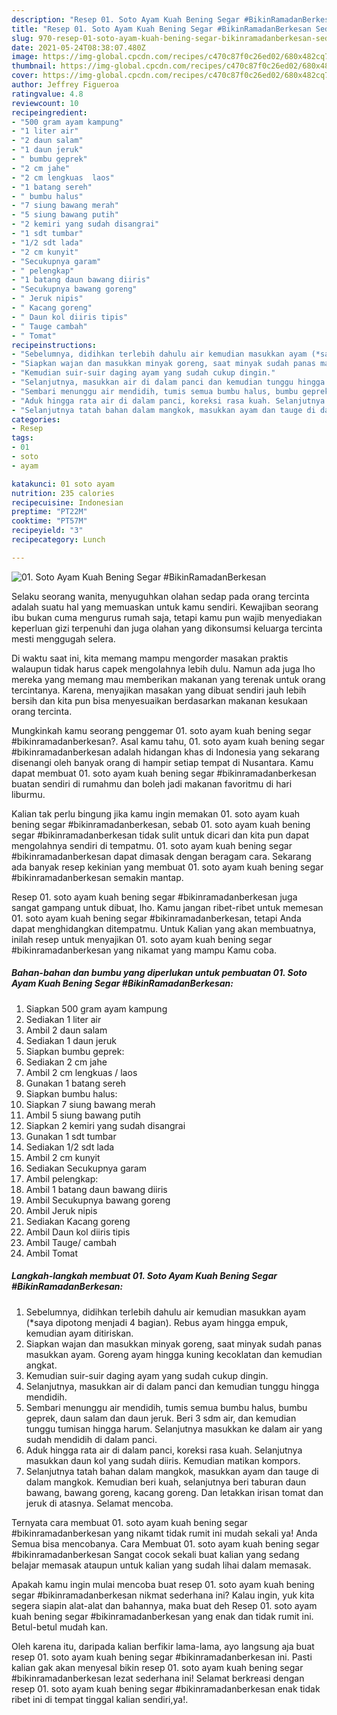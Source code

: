 ```yaml
---
description: "Resep 01. Soto Ayam Kuah Bening Segar #BikinRamadanBerkesan Sederhana dan Mudah Dibuat"
title: "Resep 01. Soto Ayam Kuah Bening Segar #BikinRamadanBerkesan Sederhana dan Mudah Dibuat"
slug: 970-resep-01-soto-ayam-kuah-bening-segar-bikinramadanberkesan-sederhana-dan-mudah-dibuat
date: 2021-05-24T08:38:07.480Z
image: https://img-global.cpcdn.com/recipes/c470c87f0c26ed02/680x482cq70/01-soto-ayam-kuah-bening-segar-bikinramadanberkesan-foto-resep-utama.jpg
thumbnail: https://img-global.cpcdn.com/recipes/c470c87f0c26ed02/680x482cq70/01-soto-ayam-kuah-bening-segar-bikinramadanberkesan-foto-resep-utama.jpg
cover: https://img-global.cpcdn.com/recipes/c470c87f0c26ed02/680x482cq70/01-soto-ayam-kuah-bening-segar-bikinramadanberkesan-foto-resep-utama.jpg
author: Jeffrey Figueroa
ratingvalue: 4.8
reviewcount: 10
recipeingredient:
- "500 gram ayam kampung"
- "1 liter air"
- "2 daun salam"
- "1 daun jeruk"
- " bumbu geprek"
- "2 cm jahe"
- "2 cm lengkuas  laos"
- "1 batang sereh"
- " bumbu halus"
- "7 siung bawang merah"
- "5 siung bawang putih"
- "2 kemiri yang sudah disangrai"
- "1 sdt tumbar"
- "1/2 sdt lada"
- "2 cm kunyit"
- "Secukupnya garam"
- " pelengkap"
- "1 batang daun bawang diiris"
- "Secukupnya bawang goreng"
- " Jeruk nipis"
- " Kacang goreng"
- " Daun kol diiris tipis"
- " Tauge cambah"
- " Tomat"
recipeinstructions:
- "Sebelumnya, didihkan terlebih dahulu air kemudian masukkan ayam (*saya dipotong menjadi 4 bagian). Rebus ayam hingga empuk, kemudian ayam ditiriskan."
- "Siapkan wajan dan masukkan minyak goreng, saat minyak sudah panas masukkan ayam. Goreng ayam hingga kuning kecoklatan dan kemudian angkat."
- "Kemudian suir-suir daging ayam yang sudah cukup dingin."
- "Selanjutnya, masukkan air di dalam panci dan kemudian tunggu hingga mendidih."
- "Sembari menunggu air mendidih, tumis semua bumbu halus, bumbu geprek, daun salam dan daun jeruk. Beri 3 sdm air, dan kemudian tunggu tumisan hingga harum. Selanjutnya masukkan ke dalam air yang sudah mendidih di dalam panci."
- "Aduk hingga rata air di dalam panci, koreksi rasa kuah. Selanjutnya masukkan daun kol yang sudah diiris. Kemudian matikan kompors."
- "Selanjutnya tatah bahan dalam mangkok, masukkan ayam dan tauge di dalam mangkok. Kemudian beri kuah, selanjutnya beri taburan daun bawang, bawang goreng, kacang goreng. Dan letakkan irisan tomat dan jeruk di atasnya. Selamat mencoba."
categories:
- Resep
tags:
- 01
- soto
- ayam

katakunci: 01 soto ayam 
nutrition: 235 calories
recipecuisine: Indonesian
preptime: "PT22M"
cooktime: "PT57M"
recipeyield: "3"
recipecategory: Lunch

---
```



![01. Soto Ayam Kuah Bening Segar #BikinRamadanBerkesan](https://img-global.cpcdn.com/recipes/c470c87f0c26ed02/680x482cq70/01-soto-ayam-kuah-bening-segar-bikinramadanberkesan-foto-resep-utama.jpg)

Selaku seorang wanita, menyuguhkan olahan sedap pada orang tercinta adalah suatu hal yang memuaskan untuk kamu sendiri. Kewajiban seorang ibu bukan cuma mengurus rumah saja, tetapi kamu pun wajib menyediakan keperluan gizi terpenuhi dan juga olahan yang dikonsumsi keluarga tercinta mesti menggugah selera.

Di waktu  saat ini, kita memang mampu mengorder masakan praktis walaupun tidak harus capek mengolahnya lebih dulu. Namun ada juga lho mereka yang memang mau memberikan makanan yang terenak untuk orang tercintanya. Karena, menyajikan masakan yang dibuat sendiri jauh lebih bersih dan kita pun bisa menyesuaikan berdasarkan makanan kesukaan orang tercinta. 



Mungkinkah kamu seorang penggemar 01. soto ayam kuah bening segar #bikinramadanberkesan?. Asal kamu tahu, 01. soto ayam kuah bening segar #bikinramadanberkesan adalah hidangan khas di Indonesia yang sekarang disenangi oleh banyak orang di hampir setiap tempat di Nusantara. Kamu dapat membuat 01. soto ayam kuah bening segar #bikinramadanberkesan buatan sendiri di rumahmu dan boleh jadi makanan favoritmu di hari liburmu.

Kalian tak perlu bingung jika kamu ingin memakan 01. soto ayam kuah bening segar #bikinramadanberkesan, sebab 01. soto ayam kuah bening segar #bikinramadanberkesan tidak sulit untuk dicari dan kita pun dapat mengolahnya sendiri di tempatmu. 01. soto ayam kuah bening segar #bikinramadanberkesan dapat dimasak dengan beragam cara. Sekarang ada banyak resep kekinian yang membuat 01. soto ayam kuah bening segar #bikinramadanberkesan semakin mantap.

Resep 01. soto ayam kuah bening segar #bikinramadanberkesan juga sangat gampang untuk dibuat, lho. Kamu jangan ribet-ribet untuk memesan 01. soto ayam kuah bening segar #bikinramadanberkesan, tetapi Anda dapat menghidangkan ditempatmu. Untuk Kalian yang akan membuatnya, inilah resep untuk menyajikan 01. soto ayam kuah bening segar #bikinramadanberkesan yang nikamat yang mampu Kamu coba.

<!--inarticleads1-->

##### Bahan-bahan dan bumbu yang diperlukan untuk pembuatan 01. Soto Ayam Kuah Bening Segar #BikinRamadanBerkesan:

1. Siapkan 500 gram ayam kampung
1. Sediakan 1 liter air
1. Ambil 2 daun salam
1. Sediakan 1 daun jeruk
1. Siapkan  bumbu geprek:
1. Sediakan 2 cm jahe
1. Ambil 2 cm lengkuas / laos
1. Gunakan 1 batang sereh
1. Siapkan  bumbu halus:
1. Siapkan 7 siung bawang merah
1. Ambil 5 siung bawang putih
1. Siapkan 2 kemiri yang sudah disangrai
1. Gunakan 1 sdt tumbar
1. Sediakan 1/2 sdt lada
1. Ambil 2 cm kunyit
1. Sediakan Secukupnya garam
1. Ambil  pelengkap:
1. Ambil 1 batang daun bawang diiris
1. Ambil Secukupnya bawang goreng
1. Ambil  Jeruk nipis
1. Sediakan  Kacang goreng
1. Ambil  Daun kol diiris tipis
1. Ambil  Tauge/ cambah
1. Ambil  Tomat




<!--inarticleads2-->

##### Langkah-langkah membuat 01. Soto Ayam Kuah Bening Segar #BikinRamadanBerkesan:

1. Sebelumnya, didihkan terlebih dahulu air kemudian masukkan ayam (*saya dipotong menjadi 4 bagian). Rebus ayam hingga empuk, kemudian ayam ditiriskan.
1. Siapkan wajan dan masukkan minyak goreng, saat minyak sudah panas masukkan ayam. Goreng ayam hingga kuning kecoklatan dan kemudian angkat.
1. Kemudian suir-suir daging ayam yang sudah cukup dingin.
1. Selanjutnya, masukkan air di dalam panci dan kemudian tunggu hingga mendidih.
1. Sembari menunggu air mendidih, tumis semua bumbu halus, bumbu geprek, daun salam dan daun jeruk. Beri 3 sdm air, dan kemudian tunggu tumisan hingga harum. Selanjutnya masukkan ke dalam air yang sudah mendidih di dalam panci.
1. Aduk hingga rata air di dalam panci, koreksi rasa kuah. Selanjutnya masukkan daun kol yang sudah diiris. Kemudian matikan kompors.
1. Selanjutnya tatah bahan dalam mangkok, masukkan ayam dan tauge di dalam mangkok. Kemudian beri kuah, selanjutnya beri taburan daun bawang, bawang goreng, kacang goreng. Dan letakkan irisan tomat dan jeruk di atasnya. Selamat mencoba.




Ternyata cara membuat 01. soto ayam kuah bening segar #bikinramadanberkesan yang nikamt tidak rumit ini mudah sekali ya! Anda Semua bisa mencobanya. Cara Membuat 01. soto ayam kuah bening segar #bikinramadanberkesan Sangat cocok sekali buat kalian yang sedang belajar memasak ataupun untuk kalian yang sudah lihai dalam memasak.

Apakah kamu ingin mulai mencoba buat resep 01. soto ayam kuah bening segar #bikinramadanberkesan nikmat sederhana ini? Kalau ingin, yuk kita segera siapin alat-alat dan bahannya, maka buat deh Resep 01. soto ayam kuah bening segar #bikinramadanberkesan yang enak dan tidak rumit ini. Betul-betul mudah kan. 

Oleh karena itu, daripada kalian berfikir lama-lama, ayo langsung aja buat resep 01. soto ayam kuah bening segar #bikinramadanberkesan ini. Pasti kalian gak akan menyesal bikin resep 01. soto ayam kuah bening segar #bikinramadanberkesan lezat sederhana ini! Selamat berkreasi dengan resep 01. soto ayam kuah bening segar #bikinramadanberkesan enak tidak ribet ini di tempat tinggal kalian sendiri,ya!.

